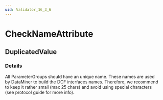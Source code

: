 ```yaml
---
uid: Validator_16_3_6
---
```


# CheckNameAttribute

## DuplicatedValue

<!-- Description, Properties, ... sections are auto-generated. -->
<!-- REPLACE ME AUTO-GENERATION -->

### Details

All ParameterGroups should have an unique name.
These names are used by DataMiner to build the DCF interfaces names. Therefore, we recommend to keep it rather small (max 25 chars) and avoid using special characters (see protocol guide for more info).

<!-- Uncomment to add example code -->
<!--### Example code-->
